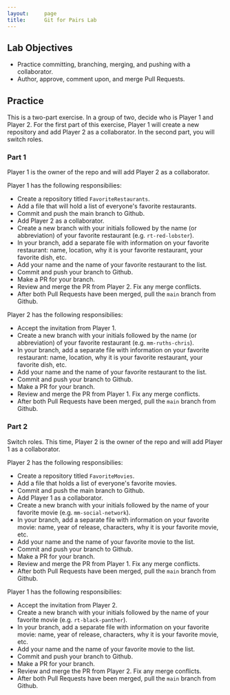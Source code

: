 ```yaml
---
layout:     page
title:      Git for Pairs Lab
---
```


## Lab Objectives
  * Practice committing, branching, merging, and pushing with a collaborator.
  * Author, approve, comment upon, and merge Pull Requests.

## Practice

This is a two-part exercise. In a group of two, decide who is Player 1 and Player 2. For the first part of this exercise, Player 1 will create a new repository and add Player 2 as a collaborator. In the second part, you will switch roles.

### Part 1

Player 1 is the owner of the repo and will add Player 2 as a collaborator.

Player 1 has the following responsibilies:
  * Create a repository titled `FavoriteRestaurants`.
  * Add a file that will hold a list of everyone's favorite restaurants.
  * Commit and push the main branch to Github.
  * Add Player 2 as a collaborator.
  * Create a new branch with your initials followed by the name (or abbreviation) of your favorite restaurant (e.g. `rt-red-lobster`).
  * In your branch, add a separate file with information on your favorite restaurant: name, location, why it is your favorite restaurant, your favorite dish, etc.
  * Add your name and the name of your favorite restaurant to the list.
  * Commit and push your branch to Github.
  * Make a PR for your branch.
  * Review and merge the PR from Player 2. Fix any merge conflicts.
  * After both Pull Requests have been merged, pull the `main` branch from Github.

Player 2 has the following responsibilies:
  * Accept the invitation from Player 1.
  * Create a new branch with your initials followed by the name (or abbreviation) of your favorite restaurant (e.g. `mm-ruths-chris`).
  * In your branch, add a separate file with information on your favorite restaurant: name, location, why it is your favorite restaurant, your favorite dish, etc.
  * Add your name and the name of your favorite restaurant to the list.
  * Commit and push your branch to Github.
  * Make a PR for your branch.
  * Review and merge the PR from Player 1. Fix any merge conflicts.
  * After both Pull Requests have been merged, pull the `main` branch from Github.

### Part 2

Switch roles. This time, Player 2 is the owner of the repo and will add Player 1 as a collaborator.

Player 2 has the following responsibilies:
  * Create a repository titled `FavoriteMovies`.
  * Add a file that holds a list of everyone's favorite movies.
  * Commit and push the main branch to Github.
  * Add Player 1 as a collaborator.
  * Create a new branch with your initials followed by the name of your favorite movie (e.g. `mm-social-network`).
  * In your branch, add a separate file with information on your favorite movie: name, year of release, characters, why it is your favorite movie, etc.
  * Add your name and the name of your favorite movie to the list.
  * Commit and push your branch to Github.
  * Make a PR for your branch.
  * Review and merge the PR from Player 1. Fix any merge conflicts.
  * After both Pull Requests have been merged, pull the `main` branch from Github.

Player 1 has the following responsibilies:
  * Accept the invitation from Player 2.
  * Create a new branch with your initials followed by the name of your favorite movie (e.g. `rt-black-panther`).
  * In your branch, add a separate file with information on your favorite movie: name, year of release, characters, why it is your favorite movie, etc.
  * Add your name and the name of your favorite movie to the list.
  * Commit and push your branch to Github.
  * Make a PR for your branch.
  * Review and merge the PR from Player 2. Fix any merge conflicts.
  * After both Pull Requests have been merged, pull the `main` branch from Github.
